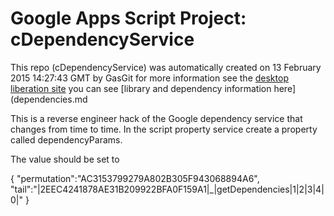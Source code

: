 # Google Apps Script Project: cDependencyService
This repo (cDependencyService) was automatically created on 13 February 2015 14:27:43 GMT by GasGit
for more information see the [desktop liberation site](http://ramblings.mcpher.com/Home/excelquirks/drivesdk/gettinggithubready "desktop liberation")
you can see [library and dependency information here](dependencies.md

This is a reverse engineer hack of the Google dependency service that changes from time to time. In the script property service create a property called dependencyParams.

The value should be set to

{
  "permutation":"AC3153799279A802B305F943068894A6",
  "tail":"|2EEC4241878AE31B209922BFA0F159A1|_|getDependencies|1|2|3|4|0|"
}
